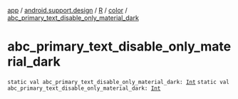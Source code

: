[app](../../../index.md) / [android.support.design](../../index.md) / [R](../index.md) / [color](index.md) / [abc_primary_text_disable_only_material_dark](./abc_primary_text_disable_only_material_dark.md)

# abc_primary_text_disable_only_material_dark

`static val abc_primary_text_disable_only_material_dark: `[`Int`](https://kotlinlang.org/api/latest/jvm/stdlib/kotlin/-int/index.html)
`static val abc_primary_text_disable_only_material_dark: `[`Int`](https://kotlinlang.org/api/latest/jvm/stdlib/kotlin/-int/index.html)